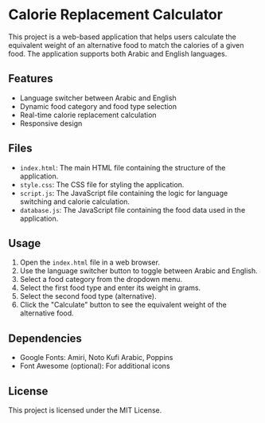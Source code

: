# Calorie Replacement Calculator

This project is a web-based application that helps users calculate the equivalent weight of an alternative food to match the calories of a given food. The application supports both Arabic and English languages.

## Features

- Language switcher between Arabic and English
- Dynamic food category and food type selection
- Real-time calorie replacement calculation
- Responsive design

## Files

- `index.html`: The main HTML file containing the structure of the application.
- `style.css`: The CSS file for styling the application.
- `script.js`: The JavaScript file containing the logic for language switching and calorie calculation.
- `database.js`: The JavaScript file containing the food data used in the application.

## Usage

1. Open the `index.html` file in a web browser.
2. Use the language switcher button to toggle between Arabic and English.
3. Select a food category from the dropdown menu.
4. Select the first food type and enter its weight in grams.
5. Select the second food type (alternative).
6. Click the "Calculate" button to see the equivalent weight of the alternative food.

## Dependencies

- Google Fonts: Amiri, Noto Kufi Arabic, Poppins
- Font Awesome (optional): For additional icons

## License

This project is licensed under the MIT License.
